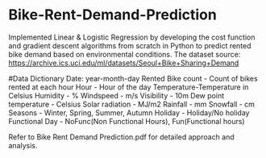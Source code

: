 # Bike-Rent-Demand-Prediction
Implemented Linear &amp; Logistic Regression by developing the cost function and gradient descent algorithms from scratch in Python to predict rented bike demand based on environmental conditions.
The dataset source: https://archive.ics.uci.edu/ml/datasets/Seoul+Bike+Sharing+Demand

#Data Dictionary
Date: year-month-day
Rented Bike count - Count of bikes rented at each hour
Hour - Hour of the day
Temperature-Temperature in Celsius
Humidity - %
Windspeed - m/s
Visibility - 10m
Dew point temperature - Celsius
Solar radiation - MJ/m2
Rainfall - mm
Snowfall - cm
Seasons - Winter, Spring, Summer, Autumn
Holiday - Holiday/No holiday
Functional Day - NoFunc(Non Functional Hours), Fun(Functional hours)

Refer to Bike Rent Demand Prediction.pdf for detailed approach and analysis.
